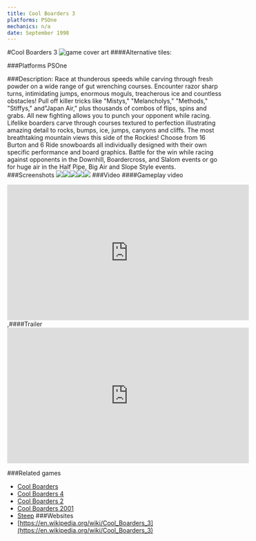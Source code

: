 ```yaml
---
title: Cool Boarders 3
platforms: PSOne
mechanics: n/a
date: September 1998
---
```

#Cool Boarders 3
![game cover art](//images.igdb.com/igdb/image/upload/t_cover_big/ydg6qxmhq4q9s9aa2ds9.jpg "Logo Title Text 1")
####Alternative tiles:

###Platforms
PSOne

###Description:
Race at thunderous speeds while carving through fresh powder on a wide range of gut wrenching courses. Encounter razor sharp turns, intimidating jumps, enormous moguls, treacherous ice and countless obstacles! Pull off killer tricks like "Mistys," "Melancholys," "Methods," "Stiffys," and"Japan Air," plus thousands of combos of flips, spins and grabs. All new fighting allows you to punch your opponent while racing. Lifelike boarders carve through courses textured to perfection illustrating amazing detail to rocks, bumps, ice, jumps, canyons and cliffs. The most breathtaking mountain views this side of the Rockies! Choose from 16 Burton and 6 Ride snowboards all individually designed with their own specific performance and board graphics. Battle for the win while racing against opponents in the Downhill, Boardercross, and Slalom events or go for huge air in the Half Pipe, Big Air and Slope Style events.
###Screenshots
<a target="_blank" href="//images.igdb.com/igdb/image/upload/t_cover_big/ritkok8ew01ugsl32gvg.jpg"><img src="//images.igdb.com/igdb/image/upload/t_thumb/ritkok8ew01ugsl32gvg.jpg"/></a><a target="_blank" href="//images.igdb.com/igdb/image/upload/t_cover_big/qvsvwmxfd6miznssqikk.jpg"><img src="//images.igdb.com/igdb/image/upload/t_thumb/qvsvwmxfd6miznssqikk.jpg"/></a><a target="_blank" href="//images.igdb.com/igdb/image/upload/t_cover_big/fdcroeekgqgdr6dqsdcv.jpg"><img src="//images.igdb.com/igdb/image/upload/t_thumb/fdcroeekgqgdr6dqsdcv.jpg"/></a><a target="_blank" href="//images.igdb.com/igdb/image/upload/t_cover_big/u0bbl8qiqacgk4r404je.jpg"><img src="//images.igdb.com/igdb/image/upload/t_thumb/u0bbl8qiqacgk4r404je.jpg"/></a><a target="_blank" href="//images.igdb.com/igdb/image/upload/t_cover_big/cl46pulkw6rjmosjngh0.jpg"><img src="//images.igdb.com/igdb/image/upload/t_thumb/cl46pulkw6rjmosjngh0.jpg"/></a>
###Video
####Gameplay video

<iframe width="560" height="315" src="https://www.youtube.com/embed/FfN-6icegrc" frameborder="0" allowfullscreen></iframe>
,####Trailer

<iframe width="560" height="315" src="https://www.youtube.com/embed/lZ768NNsDAY" frameborder="0" allowfullscreen></iframe>

###Related games
* [Cool Boarders](/games/cool-boarders-20728/)
* [Cool Boarders 4](/games/cool-boarders-4-26131/)
* [Cool Boarders 2](/games/cool-boarders-2-26115/)
* [Cool Boarders 2001](/games/cool-boarders-2001-26135/)
* [Steep](/games/steep-19554/)
###Websites
* [https://en.wikipedia.org/wiki/Cool_Boarders_3](https://en.wikipedia.org/wiki/Cool_Boarders_3)
